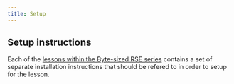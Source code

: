 ```yaml
---
title: Setup
---
```


## Setup instructions

Each of the [lessons within the Byte-sized RSE series](#byte-sized-rse-lessons) contains a set of separate installation instructions that should be refered to in order to setup for the lesson.
